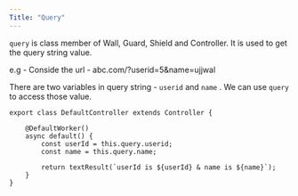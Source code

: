 ```yaml
---
Title: "Query"
---
```


`query` is class member of  Wall, Guard, Shield and Controller. It is used to get the query string value.

e.g - Conside the url - abc.com/?userid=5&name=ujjwal

There are two variables in query string - `userid` and `name` . We can use `query` to access those value.

```
export class DefaultController extends Controller {

    @DefaultWorker()
    async default() {
        const userId = this.query.userid;
        const name = this.query.name;

        return textResult(`userId is ${userId} & name is ${name}`);
    }
}
```